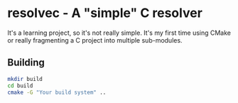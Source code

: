 # resolvec - A "simple" C resolver
It's a learning project, so it's not really simple. It's my first time using CMake or really fragmenting a C project into multiple sub-modules.

## Building
```bash
mkdir build
cd build
cmake -G "Your build system" ..
```

